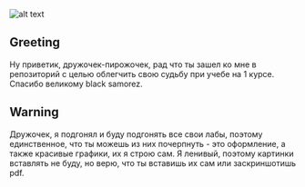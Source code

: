 ![alt text](https://animecorner.me/wp-content/uploads/2022/02/mt1.jpg)

## Greeting
Ну приветик, дружочек-пирожочек, рад что ты зашел ко мне в репозиторий с целью облегчить свою судьбу при учебе на 1 курсе. Спасибо великому black samorez. 
## Warning
Дружочек, я подгонял и буду подгонять все свои лабы, поэтому единственное, что ты можешь из них почерпнуть - это оформление, а также красивые графики, их я строю сам.
Я ленивый, поэтому картинки вставлять не буду, но верю, что ты вставишь их сам или заскриншотишь pdf.

